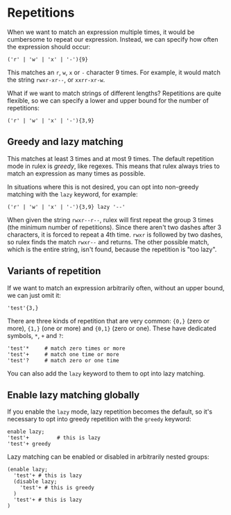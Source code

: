 # Repetitions

When we want to match an expression multiple times, it would be cumbersome to repeat our expression.
Instead, we can specify how often the expression should occur:

```rulex
('r' | 'w' | 'x' | '-'){9}
```

This matches an `r`, `w`, `x` or `-` character 9 times. For example, it would match the string
`rwxr-xr--`, or `xxrr-xr-w`.

What if we want to match strings of different lengths? Repetitions are quite flexible, so we can
specify a lower and upper bound for the number of repetitions:

```rulex
('r' | 'w' | 'x' | '-'){3,9}
```

## Greedy and lazy matching

This matches at least 3 times and at most 9 times. The default repetition mode in rulex is _greedy_,
like regexes. This means that rulex always tries to match an expression as many times as possible.

In situations where this is not desired, you can opt into non-greedy matching with the `lazy`
keyword, for example:

```rulex
('r' | 'w' | 'x' | '-'){3,9} lazy '--'
```

When given the string `rwxr--r--`, rulex will first repeat the group 3 times (the minimum number of
repetitions). Since there aren't two dashes after 3 characters, it is forced to repeat a 4th time.
`rwxr` is followed by two dashes, so rulex finds the match `rwxr--` and returns. The other possible
match, which is the entire string, isn't found, because the repetition is "too lazy".

## Variants of repetition

If we want to match an expression arbitrarily often, without an upper bound, we can just omit it:

```rulex
'test'{3,}
```

There are three kinds of repetition that are very common: `{0,}` (zero or more), `{1,}` (one or
more) and `{0,1}` (zero or one). These have dedicated symbols, `*`, `+` and `?`:

```rulex
'test'*     # match zero times or more
'test'+     # match one time or more
'test'?     # match zero or one time
```

You can also add the `lazy` keyword to them to opt into lazy matching.

## Enable lazy matching globally

If you enable the `lazy` mode, lazy repetition becomes the default, so it's necessary to opt into
greedy repetition with the `greedy` keyword:

```rulex
enable lazy;
'test'+         # this is lazy
'test'+ greedy
```

Lazy matching can be enabled or disabled in arbitrarily nested groups:

```rulex
(enable lazy;
  'test'+ # this is lazy
  (disable lazy;
    'test'+ # this is greedy
  )
  'test'+ # this is lazy
)
```
